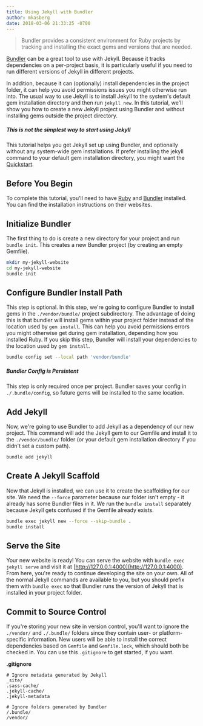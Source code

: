 ```yaml
---
title: Using Jekyll with Bundler
author: mkasberg
date: 2018-03-06 21:33:25 -0700
---
```


> Bundler provides a consistent environment for Ruby projects by tracking and
> installing the exact gems and versions that are needed.

[Bundler](https://bundler.io) can be a great tool to use with Jekyll. Because it
tracks dependencies on a per-project basis, it is particularly useful if you
need to run different versions of Jekyll in different projects.

In addition, because it can (optionally) install dependencies in the project
folder, it can help you avoid permissions issues you might otherwise run into.
The usual way to use Jekyll is to install Jekyll to the system's default gem
installation directory and then run `jekyll new`. In this tutorial, we'll show
you how to create a new Jekyll project using Bundler and without installing gems
outside the project directory.

<div class="note info">
  <h5>This is not the simplest way to start using Jekyll</h5>
  <p>
    This tutorial helps you get Jekyll set up using Bundler, and optionally
    without any system-wide gem installations. If prefer installing the jekyll
    command to your default gem installation directory, you might want the
    <a href="{% link _docs/index.md %}">Quickstart</a>.
  </p>
</div>

## Before You Begin

To complete this tutorial, you'll need to have
[Ruby](https://www.ruby-lang.org/en/) and [Bundler](https://bundler.io/)
installed. You can find the installation instructions on their websites.

## Initialize Bundler

The first thing to do is create a new directory for your project and run
`bundle init`. This creates a new Bundler project (by creating an empty
Gemfile).

```sh
mkdir my-jekyll-website
cd my-jekyll-website
bundle init
```

## Configure Bundler Install Path

This step is optional. In this step, we're going to configure Bundler to install
gems in the `./vendor/bundle/` project subdirectory. The advantage of doing this
is that bundler will install gems within your project folder instead of the
location used by `gem install`. This can help you avoid permissions errors you
might otherwise get during gem installation, depending how you installed Ruby.
If you skip this step, Bundler will install your dependencies to the location
used by `gem install`.


```sh
bundle config set --local path 'vendor/bundle'
```

<div class="note info">
  <h5>Bundler Config is Persistent</h5>
  <p>
    This step is only required once per project. Bundler saves your config in
    <code>./.bundle/config</code>, so future gems will be installed to the same
    location.
  </p>
</div>

## Add Jekyll

Now, we're going to use Bundler to add Jekyll as a dependency of our new
project. This command will add the Jekyll gem to our Gemfile and install it to
the `./vendor/bundle/` folder (or your default gem installation directory if you
didn't set a custom path).

```sh
bundle add jekyll
```

## Create A Jekyll Scaffold

Now that Jekyll is installed, we can use it to create the scaffolding for our
site. We need the `--force` parameter because our folder isn't empty - it
already has some Bundler files in it. We run the `bundle install` separately
because Jekyll gets confused if the Gemfile already exists.

```sh
bundle exec jekyll new --force --skip-bundle .
bundle install
```

## Serve the Site

Your new website is ready! You can serve the website with
`bundle exec jekyll serve` and visit it at
[http://127.0.0.1:4000](http://127.0.0.1:4000). From here, you're ready to
continue developing the site on your own. All of the normal Jekyll commands are
available to you, but you should prefix them with `bundle exec` so that Bundler
runs the version of Jekyll that is installed in your project folder.

## Commit to Source Control

If you're storing your new site in version control, you'll want to ignore the
`./vendor/` and `./.bundle/` folders since they contain user- or
platform-specific information. New users will be able to install the correct
dependencies based on `Gemfile` and `Gemfile.lock`, which should both be checked
in. You can use this `.gitignore` to get started, if you want.

**.gitignore**

```
# Ignore metadata generated by Jekyll
_site/
.sass-cache/
.jekyll-cache/
.jekyll-metadata

# Ignore folders generated by Bundler
/.bundle/
/vendor/
```
